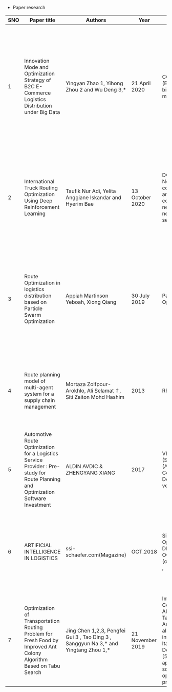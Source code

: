 - Paper research


|SNO|Paper title|Authors|Year|Algorithms|Dataset|Advantages|Disadvantages|
|---|---|---|---|---|---|---|---|
|1|Innovation Mode and Optimization Strategy of B2C E-Commerce Logistics Distribution under Big Data|Yingyan Zhao 1, Yihong Zhou 2 and Wu Deng 3,*|21 April 2020|COHADOOP (ECLHADOOP), big data mining methods|- |development of logistics enterprises and reduce the cost of B2C e-commerce logistics distribution, improved efficiency and service quality of logistics enterprises and enhance the competitiveness, which further promote the economy development.|-|
|2|International Truck Routing Optimization Using Deep Reinforcement Learning|Taufik Nur Adi, Yelita Anggiane Iskandar and Hyerim Bae|13 October 2020|DQN (Deep Q Network - combination of RL and a convolutional neural network),SA,Tabu search|-|DQN can quickly adapt to the environment. Compared to SA and TS, DQN is faster.|DQN does not show better results across all datasets.Another issue is the development of a stable DQN that requires less training data and training time, but can a provide a feasible solution for the general cases.|
|3|Route Optimization in logistics distribution based on Particle Swarm Optimization|Appiah Martinson Yeboah, Xiong Qiang|30 July 2019|Particle Swarm Optimization(PSO)|- |PSO has stronger function extreme value optimization ability so it provides the value which is close to actual optimal function value. When population size is increased, results were faster and better.|Certain parameters were not considered like loading and unloading time,real-time constraints.|
|4|Route planning model of multi-agent system for a supply chain management|Mortaza Zolfpour-Arokhlo, Ali Selamat ⇑, Siti Zaiton Mohd Hashim|2013|RPA using MAS|Used some real time data|shows optimized result by reviewing agent applications. Novelty - using MAS in RPS to solve, results in suitable answers to complex transportation network problems.|-|
|5| Automotive Route Optimization for a Logistics Service Provider : Pre-study for Route Planning and Optimization Software Investment | ALDIN AVDIC & ZHENGYANG XIANG| 2017|VRP, SVRP (Schocastic), RPS (Algorithm), Centralised and Decentralised vehicle routing | Address the issues Autolink has with their current route planning methods | Factors considered are elaborate and detailed. | Dis|
|6|ARTIFICIAL INTELLIGENCE IN LOGISTICS| ssi-schaefer.com(Magazine)| OCT.2018| Simulation and Optimisation - DEEP LEARNING, OCaPi algorithm (optimal cart pick) , | “H” AT HITACHI,  ZALANDO: ROUTE OPTIMIZATION WITH DEEP LEARNING | Adv | The OCaPi algorithm takes several seconds to calculate the optimal picking list. Since Zalando receives thousands of orders every hour, this is too long to be practicable|
|7|Optimization of Transportation Routing Problem for Fresh Food by Improved Ant Colony Algorithm Based on Tabu Search| Jing Chen 1,2,3, Pengfei Gui 3 , Tao Ding 3 , Sanggyun Na 3,* and Yingtang Zhou 1,*| 21 November 2019| Improved Ant Colony Algorithm(IACA), Tabu search(TS) ; Ant colony algorithm, introduced by Italian scholar Dorigo in 1991 [59], is especially applicable to solve global optimization problems |Zhoushan Dayang Refrigerated Logistics Co., Ltd., which provides the distribution service of fresh items -  Programmed in MATLAB| VRP problem solving: objective function, The objective is to obtain the minimum total distribution cost; help cold chain logistics to deliver fresh goods. | Dis|
 

